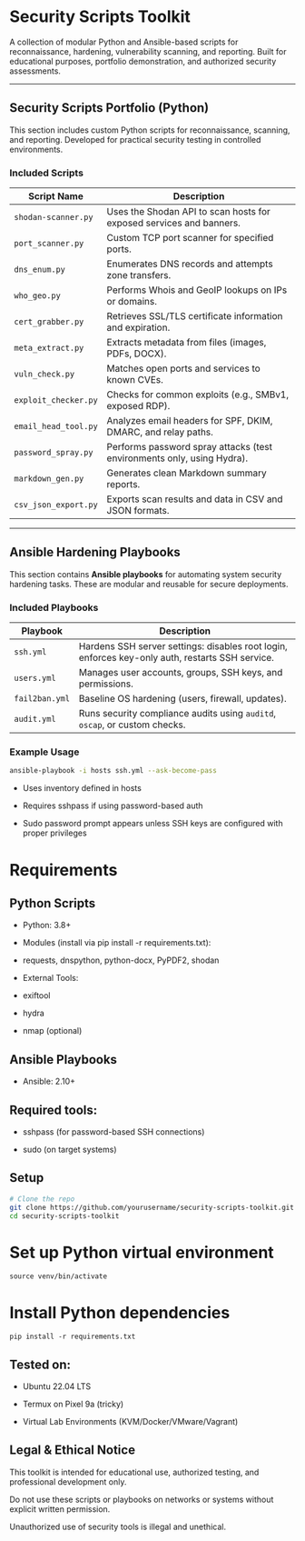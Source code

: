 # Security Scripts Toolkit

A collection of modular Python and Ansible-based scripts for reconnaissance, hardening, vulnerability scanning, and reporting. Built for educational purposes, portfolio demonstration, and authorized security assessments.

---

## Security Scripts Portfolio (Python)

This section includes custom Python scripts for reconnaissance, scanning, and reporting. Developed for practical security testing in controlled environments.

### Included Scripts

| Script Name             | Description                                                                 |
|-------------------------|-----------------------------------------------------------------------------|
| `shodan-scanner.py`     | Uses the Shodan API to scan hosts for exposed services and banners.        |
| `port_scanner.py`       | Custom TCP port scanner for specified ports.                               |
| `dns_enum.py`           | Enumerates DNS records and attempts zone transfers.                        |
| `who_geo.py`            | Performs Whois and GeoIP lookups on IPs or domains.                        |
| `cert_grabber.py`       | Retrieves SSL/TLS certificate information and expiration.                  |
| `meta_extract.py`       | Extracts metadata from files (images, PDFs, DOCX).                         |
| `vuln_check.py`         | Matches open ports and services to known CVEs.                             |
| `exploit_checker.py`    | Checks for common exploits (e.g., SMBv1, exposed RDP).                     |
| `email_head_tool.py`    | Analyzes email headers for SPF, DKIM, DMARC, and relay paths.              |
| `password_spray.py`     | Performs password spray attacks (test environments only, using Hydra).     |
| `markdown_gen.py`       | Generates clean Markdown summary reports.                                  |
| `csv_json_export.py`    | Exports scan results and data in CSV and JSON formats.                     |

---

## Ansible Hardening Playbooks

This section contains **Ansible playbooks** for automating system security hardening tasks. These are modular and reusable for secure deployments.

### Included Playbooks

| Playbook      | Description                                                                                     |
|---------------|-------------------------------------------------------------------------------------------------|
| `ssh.yml`     | Hardens SSH server settings: disables root login, enforces key-only auth, restarts SSH service. |
| `users.yml`   | Manages user accounts, groups, SSH keys, and permissions.                                       |
| `fail2ban.yml`| Baseline OS hardening (users, firewall, updates).                                               |
| `audit.yml`   | Runs security compliance audits using `auditd`, `oscap`, or custom checks.                      |


### Example Usage

```bash
ansible-playbook -i hosts ssh.yml --ask-become-pass
```
- Uses inventory defined in hosts

- Requires sshpass if using password-based auth

- Sudo password prompt appears unless SSH keys are configured with proper privileges

# Requirements
## Python Scripts
- Python: 3.8+

- Modules (install via pip install -r requirements.txt):

- requests, dnspython, python-docx, PyPDF2, shodan

- External Tools:

- exiftool

- hydra

- nmap (optional)

## Ansible Playbooks
- Ansible: 2.10+

## Required tools:

- sshpass (for password-based SSH connections)

- sudo (on target systems)

## Setup
```bash
# Clone the repo
git clone https://github.com/yourusername/security-scripts-toolkit.git
cd security-scripts-toolkit
```
# Set up Python virtual environment
```python3 -m venv venv
source venv/bin/activate
```
# Install Python dependencies
```pip install -r requirements.txt```
## Tested on:

 - Ubuntu 22.04 LTS

- Termux on Pixel 9a (tricky)

- Virtual Lab Environments (KVM/Docker/VMware/Vagrant)
  
## Legal & Ethical Notice
This toolkit is intended for educational use, authorized testing, and professional development only.

Do not use these scripts or playbooks on networks or systems without explicit written permission.

Unauthorized use of security tools is illegal and unethical.
